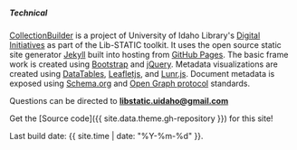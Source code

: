 <div class="card my-4">
<h5 class="card-header">Technical</h5>
<div class="card-body">
<div class="card-text" markdown="1">

[CollectionBuilder](https://github.com/CollectionBuilder/collectionbuilder-gh) is a project of University of Idaho Library's [Digital Initiatives](https://www.lib.uidaho.edu/digital/) as part of the Lib-STATIC toolkit. 
It uses the open source static site generator [Jekyll](https://jekyllrb.com/) built into hosting from [GitHub Pages](https://pages.github.com/).
The basic frame work is created using [Bootstrap](https://getbootstrap.com/) and [jQuery](https://jquery.com/).
Metadata visualizations are created using [DataTables](https://datatables.net/), [Leafletjs](http://leafletjs.com/), and [Lunr.js](https://lunrjs.com/).
Document metadata is exposed using [Schema.org](http://schema.org) and [Open Graph protocol](http://ogp.me/) standards.

Questions can be directed to **libstatic.uidaho@gmail.com**

Get the [Source code]({{ site.data.theme.gh-repository }}) for this site!

Last build date: {{ site.time | date: "%Y-%m-%d" }}.

</div>
</div>
</div>